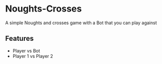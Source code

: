 # Noughts-Crosses
A simple Noughts and crosses game with a Bot that you can play against

## Features
- Player vs Bot
- Player 1 vs Player 2

